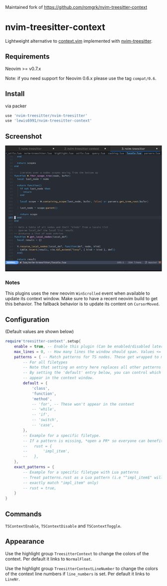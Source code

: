 
Maintained fork of https://github.com/romgrk/nvim-treesitter-context

# nvim-treesitter-context

Lightweight alternative to [context.vim](https://github.com/wellle/context.vim)
implemented with [nvim-treesitter](https://github.com/nvim-treesitter/nvim-treesitter).

## Requirements

Neovim >= v0.7.x

Note: if you need support for Neovim 0.6.x please use the tag `compat/0.6`.

## Install

via packer

```lua
use 'nvim-treesitter/nvim-treesitter'
use 'lewis6991/nvim-treesitter-context'
```

## Screenshot

![theme](./static/demo.gif)

### Notes

This plugins uses the new neovim `WinScrolled` event when available to update its
context window. Make sure to have a recent neovim build to get this behavior. The fallback
behavior is to update its content on `CursorMoved`.

## Configuration

(Default values are shown below)

```lua
require'treesitter-context'.setup{
    enable = true, -- Enable this plugin (Can be enabled/disabled later via commands)
    max_lines = 0, -- How many lines the window should span. Values <= 0 mean no limit.
    patterns = { -- Match patterns for TS nodes. These get wrapped to match at word boundaries.
        -- For all filetypes
        -- Note that setting an entry here replaces all other patterns for this entry.
        -- By setting the 'default' entry below, you can control which nodes you want to
        -- appear in the context window.
        default = {
            'class',
            'function',
            'method',
            -- 'for', -- These won't appear in the context
            -- 'while',
            -- 'if',
            -- 'switch',
            -- 'case',
        },
        -- Example for a specific filetype.
        -- If a pattern is missing, *open a PR* so everyone can benefit.
        --   rust = {
        --       'impl_item',
        --   },
    },
    exact_patterns = {
        -- Example for a specific filetype with Lua patterns
        -- Treat patterns.rust as a Lua pattern (i.e "^impl_item$" will
        -- exactly match "impl_item" only)
        -- rust = true,
    }
}
```

## Commands

`TSContextEnable`, `TSContextDisable` and `TSContextToggle`.

## Appearance

Use the highlight group `TreesitterContext` to change the colors of the
context. Per default it links to `NormalFloat`.

Use the highlight group `TreesitterContextLineNumber` to change the colors of the
context line numbers if `line_numbers` is set. Per default it links to `LineNr`.
